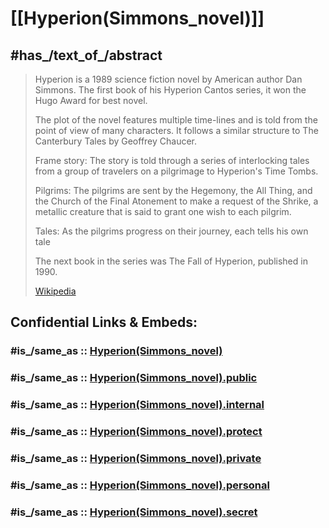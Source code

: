 
# [[Hyperion(Simmons_novel)]] 


## #has_/text_of_/abstract 

> Hyperion is a 1989 science fiction novel by American author Dan Simmons. 
> The first book of his Hyperion Cantos series, it won the Hugo Award for best novel.
>
> The plot of the novel features multiple time-lines 
> and is told from the point of view of many characters. 
> It follows a similar structure to The Canterbury Tales by Geoffrey Chaucer.  
>
> Frame story: The story is told through a series of interlocking tales 
> from a group of travelers on a pilgrimage to Hyperion's Time Tombs.
>
> Pilgrims: The pilgrims are sent by the Hegemony, the All Thing, 
> and the Church of the Final Atonement to make a request of the 
> Shrike, a metallic creature that is said to grant one wish to each pilgrim.
>
> Tales: As the pilgrims progress on their journey, each tells his own tale
>
> The next book in the series was The Fall of Hyperion, published in 1990.
>
> [Wikipedia](https://en.wikipedia.org/wiki/Hyperion%20(Simmons%20novel)) 


## Confidential Links & Embeds: 

### #is_/same_as :: [Hyperion(Simmons_novel)](/_Standards/Society/Communication/Genre/Fiction/Science_Fiction/Hyperion(Simmons_novel).md) 

### #is_/same_as :: [Hyperion(Simmons_novel).public](/_public/Society/Communication/Genre/Fiction/Science_Fiction/Hyperion(Simmons_novel).public.md) 

### #is_/same_as :: [Hyperion(Simmons_novel).internal](/_internal/Society/Communication/Genre/Fiction/Science_Fiction/Hyperion(Simmons_novel).internal.md) 

### #is_/same_as :: [Hyperion(Simmons_novel).protect](/_protect/Society/Communication/Genre/Fiction/Science_Fiction/Hyperion(Simmons_novel).protect.md) 

### #is_/same_as :: [Hyperion(Simmons_novel).private](/_private/Society/Communication/Genre/Fiction/Science_Fiction/Hyperion(Simmons_novel).private.md) 

### #is_/same_as :: [Hyperion(Simmons_novel).personal](/_personal/Society/Communication/Genre/Fiction/Science_Fiction/Hyperion(Simmons_novel).personal.md) 

### #is_/same_as :: [Hyperion(Simmons_novel).secret](/_secret/Society/Communication/Genre/Fiction/Science_Fiction/Hyperion(Simmons_novel).secret.md)

